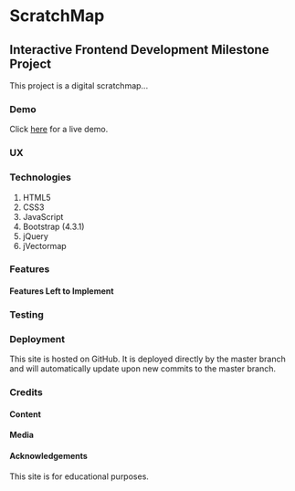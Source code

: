# ScratchMap

## Interactive Frontend Development Milestone Project

This project is a digital scratchmap...

### Demo

Click [here](#) for a live demo.

### UX

### Technologies
1. HTML5
2. CSS3
3. JavaScript
4. Bootstrap (4.3.1)
5. jQuery
6. jVectormap

### Features

#### Features Left to Implement

### Testing

### Deployment
This site is hosted on GitHub. It is deployed directly by the master branch and will automatically update upon new commits to the master branch.

### Credits

#### Content

#### Media</h3>

#### Acknowledgements

This site is for educational purposes.